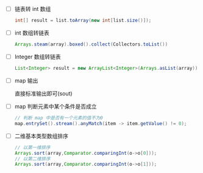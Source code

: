 - [ ] 链表转 int 数组

    ```java
    int[] result = list.toArray(new int[list.size()]);
    ```

- [ ] int 数组转链表

    ```java
    Arrays.steam(array).boxed().collect(Collectors.toList())
    ```
- [ ] Integer 数组转链表

    ```java
    List<Integer> result = new ArrayList<Integer>(Arrays.asList(array));
    ```

- [ ] map 输出

    直接标准输出即可(sout)

- [ ] map 判断元素中某个条件是否成立

    ```java
    // 判断 map 中是否有一个元素的值不为0
    map.entrySet().stream().anyMatch(item -> item.getValue() != 0);
    ```

- [ ] 二维基本类型数组排序

    ```java
    // 以第一维排序
    Arrays.sort(array,Comparator.comparingInt(o->o[0]));
    // 以第二维排序
    Arrays.sort(array,Comparator.comparingInt(o->o[1]));
    ```